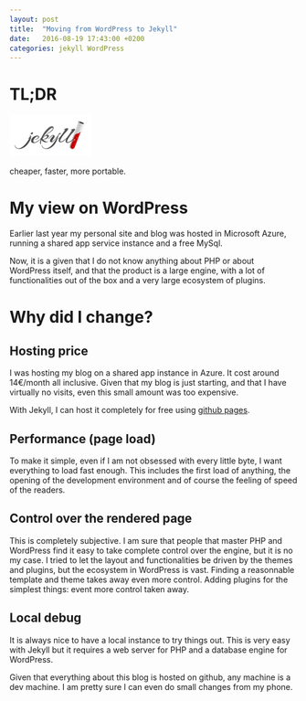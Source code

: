 ```yaml
---
layout: post
title:  "Moving from WordPress to Jekyll"
date:   2016-08-19 17:43:00 +0200
categories: jekyll WordPress
---
```


TL;DR
=====
<div class="clearfix">
<i class="fa fa-wordpress fa-5x pull-left"></i>
<i class="fa fa-long-arrow-right fa-5x pull-left"></i>
<img src="/img/logo-jekyll-rss.png" class="pull-left"  alt="logo jekyll" />
</div>

cheaper, faster, more portable.



My view on WordPress
====================
Earlier last year my personal site and blog was hosted in Microsoft Azure, running a shared app service instance and a free MySql.

Now, it is a given that I do not know anything about PHP or about WordPress itself, and that the product is a large engine, with a lot of functionalities out of the box and a very large ecosystem of plugins.

Why did I change?
=================

Hosting price
-------------
I was hosting my blog on a shared app instance in Azure. It cost around 14€/month all inclusive. Given that my blog is just starting, and that I have virtually no visits, even this small amount was too expensive.

With Jekyll, I can host it completely for free using [github pages](https://pages.github.com/).

Performance (page load)
-----------------------
To make it simple, even if I am not obsessed with every little byte, I want everything to load fast enough. This includes the first load of anything, the opening of the development environment and of course the feeling of speed of the readers.

Control over the rendered page
------------------------------
This is completely subjective. I am sure that people that master PHP and WordPress find it easy to take complete control over the engine, but it is no my case. I tried to let the layout and functionalities be driven by the themes and plugins, but the ecosystem in WordPress is vast. Finding a reasonnable template and theme takes away even more control. Adding plugins for the simplest things: event more control taken away.

Local debug
------------
It is always nice to have a local instance to try things out. This is very easy with Jekyll but it requires a web server for PHP and a database engine for WordPress. 

Given that everything about this blog is hosted on github, any machine is a dev machine. I am pretty sure I can even do small changes from my phone.